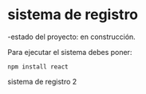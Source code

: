 <h1>sistema de registro</h1>

-estado del proyecto: en construcción.

Para ejecutar el sistema debes poner: 

```npm install react```

sistema de registro 2
